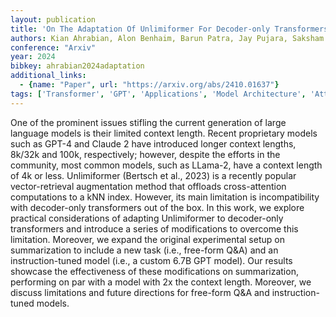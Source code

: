 ```yaml
---
layout: publication
title: 'On The Adaptation Of Unlimiformer For Decoder-only Transformers'
authors: Kian Ahrabian, Alon Benhaim, Barun Patra, Jay Pujara, Saksham Singhal, Xia Song
conference: "Arxiv"
year: 2024
bibkey: ahrabian2024adaptation
additional_links:
  - {name: "Paper", url: "https://arxiv.org/abs/2410.01637"}
tags: ['Transformer', 'GPT', 'Applications', 'Model Architecture', 'Attention Mechanism', 'Pretraining Methods', 'BERT']
---
```

One of the prominent issues stifling the current generation of large language
models is their limited context length. Recent proprietary models such as GPT-4
and Claude 2 have introduced longer context lengths, 8k/32k and 100k,
respectively; however, despite the efforts in the community, most common
models, such as LLama-2, have a context length of 4k or less. Unlimiformer
(Bertsch et al., 2023) is a recently popular vector-retrieval augmentation
method that offloads cross-attention computations to a kNN index. However, its
main limitation is incompatibility with decoder-only transformers out of the
box. In this work, we explore practical considerations of adapting Unlimiformer
to decoder-only transformers and introduce a series of modifications to
overcome this limitation. Moreover, we expand the original experimental setup
on summarization to include a new task (i.e., free-form Q&A) and an
instruction-tuned model (i.e., a custom 6.7B GPT model). Our results showcase
the effectiveness of these modifications on summarization, performing on par
with a model with 2x the context length. Moreover, we discuss limitations and
future directions for free-form Q&A and instruction-tuned models.
